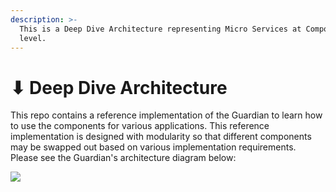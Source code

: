 ```yaml
---
description: >-
  This is a Deep Dive Architecture representing Micro Services at Component
  level.
---
```


# ⬇ Deep Dive Architecture

This repo contains a reference implementation of the Guardian to learn how to use the components for various applications. This reference implementation is designed with modularity so that different components may be swapped out based on various implementation requirements. Please see the Guardian's architecture diagram below:

![](../.gitbook/assets/reference\_architecture.png)
